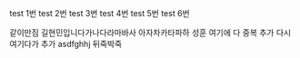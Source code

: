 test 1번
test 2번
test 3번
test 4번
test 5번
test 6번

같이만짐
길현민입니다가나다라마바사
아자차카타파하
성훈 여기에 다 중복 추가 다시 여기다가 추가 asdfghhj 뒤죽박죽

